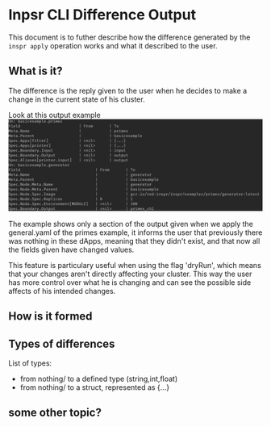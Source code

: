 # Inpsr CLI Difference Output

This document is to futher describe how the difference generated by the `inspr apply` operation works and what it described to the user.

## What is it?

The difference is the reply given to the user when he decides to make a change in the current state of his cluster.

Look at this output example
![difference output](img/diff_app.png)

The example shows only a section of the output given when we apply the general.yaml of the primes example, it informs the user that previously there was nothing in these dApps, meaning that they didn't exist, and that now all the fields given have changed values.

This feature is particulary useful when using the flag 'dryRun', which means that your changes aren't directly affecting your cluster. This way the user has more control over what he is changing and can see the possible side affects of his intended changes.

## How is it formed



## Types of differences

List of types:
- from nothing/<nil> to a defined type (string,int,float)
- from nothing/<nil> to a struct, represented as {...}

## some other topic?
